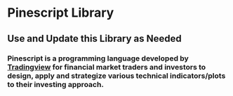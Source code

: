 # Pinescript Library 
## Use and Update this Library as Needed 
### Pinescript is a programming language developed by [Tradingview](https://marketgodx.com/tradingview) for financial market traders and investors to design, apply and strategize various technical indicators/plots to their investing approach. 
